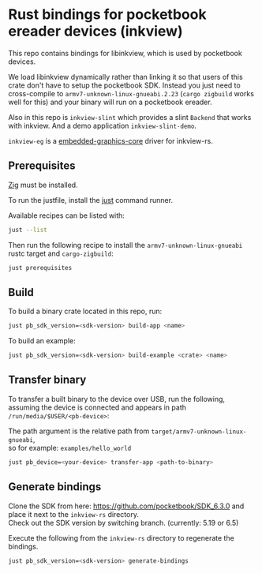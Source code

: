 # Rust bindings for pocketbook ereader devices (inkview)

This repo contains bindings for libinkview, which is used by pocketbook devices.

We load libinkview dynamically rather than linking it so that users of this
crate don't have to setup the pocketbook SDK. Instead you just need to
cross-compile to `armv7-unknown-linux-gnueabi.2.23` (`cargo zigbuild` works well
for this) and your binary will run on a pocketbook ereader.

Also in this repo is `inkview-slint` which provides a slint `Backend` that works
with inkview. And a demo application `inkview-slint-demo`.

`inkview-eg` is a [embedded-graphics-core](https://crates.io/crates/embedded-graphics-core) driver for inkview-rs.

## Prerequisites

[Zig](https://ziglang.org/learn/getting-started/#installing-zig) must be installed.

To run the justfile, install the [just](https://github.com/casey/just) command runner.

Available recipes can be listed with:

```bash
just --list
```

Then run the following recipe to install the `armv7-unknown-linux-gnueabi` rustc target and `cargo-zigbuild`:

```bash
just prerequisites
```

## Build

To build a binary crate located in this repo, run:

```bash
just pb_sdk_version=<sdk-version> build-app <name>
```

To build an example:

```bash
just pb_sdk_version=<sdk-version> build-example <crate> <name>
```

## Transfer binary

To transfer a built binary to the device over USB, run the following,  
assuming the device is connected and appears in path `/run/media/$USER/<pb-device>`:

The path argument is the relative path from `target/armv7-unknown-linux-gnueabi`,  
so for example: `examples/hello_world`

```bash
just pb_device=<your-device> transfer-app <path-to-binary>
```

## Generate bindings

Clone the SDK from here: https://github.com/pocketbook/SDK_6.3.0 and place it next to the `inkview-rs` directory.  
Check out the SDK version by switching branch. (currently: 5.19 or 6.5)

Execute the following from the `inkview-rs` directory to regenerate the bindings.
```bash
just pb_sdk_version=<sdk-version> generate-bindings
```
